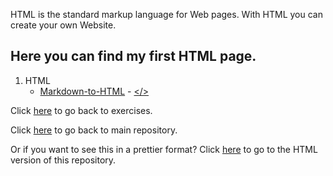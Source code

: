 HTML is the standard markup language for Web pages.
With HTML you can create your own Website.

## Here you can find my first HTML page.

1. HTML
   * [Markdown-to-HTML](https://scenoxmans.github.io/learning-markup/exercises/1.html/1.markdown-to-html/) - [</>](https://github.com/scenoxmans/learning-markup/blob/master/exercises/1.html/1.markdown-to-html/index.html)


Click [here](https://github.com/scenoxmans/learning-markup/tree/master/exercises/) to go back to exercises.

Click [here](https://github.com/scenoxmans/learning-markup) to go back to main repository.

Or if you want to see this in a prettier format? Click [here](https://scenoxmans.github.io/learning-markup/) to go to the HTML version of this repository.

